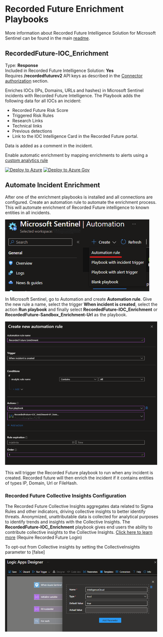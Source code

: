 # Recorded Future Enrichment Playbooks

More information about Recorded Future Intelligence Solution for Microsoft Sentinel can be found in the main [readme](../readme.md).

## RecordedFuture-IOC_Enrichment
Type: **Response**\
Included in Recorded Future Intelligence Solution: **Yes**\
Requires **/recordedfuturev2** API keys as described in the [Connector authorization](../readme.md#connectors-authorization) section. 

Enriches IOCs (IPs, Domains, URLs and hashes) in Microsoft Sentinel incidents with Recorded Future Intelligence. The Playbook adds the following data for all IOCs an incident: 

* Recorded Future Risk Score
* Triggered Risk Rules 
* Research Links 
* Technical links 
* Previous detections 
* Link to the IOC Intelligence Card in the Recorded Future portal.  
  
Data is added as a comment in the incident.

Enable automatic enrichment by mapping enrichments to alerts using a [custom analytics rule](https://learn.microsoft.com/en-us/azure/sentinel/detect-threats-custom#alert-enrichment)


[![Deploy to Azure](https://aka.ms/deploytoazurebutton)](https://portal.azure.com/#create/Microsoft.Template/uri/https%3A%2F%2Fraw.githubusercontent.com%2FAzure%2FAzure-Sentinel%2Fmaster%2FSolutions%2FRecorded%2520Future%2FPlaybooks%2FEnrichment%2FRecordedFuture-IOC_Enrichment%2Fazuredeploy.json)
[![Deploy to Azure Gov](https://aka.ms/deploytoazuregovbutton)](https://portal.azure.us/#create/Microsoft.Template/uri/https%3A%2F%2Fraw.githubusercontent.com%2FAzure%2FAzure-Sentinel%2Fmaster%2FSolutions%2FRecorded%2520Future%2FPlaybooks%2FEnrichment%2FRecordedFuture-IOC_Enrichment%2Fazuredeploy.json)


## Automate Incident Enrichment
After one of the enrichment playbooks is installed and all connections are configured. Create an automation rule to automate the enrichment process. This will automate  enrichment of Recorded Future intelligence to known entities in all incidents. 

![](./RecordedFuture-IOC_Enrichment/images/CreateAutomationRuleMenu.png)<br/>

In Microsoft Sentinel, go to Automation and create **Automation rule**. Give the new rule a name, select the trigger **When incident is created**, select the action **Run playbook** and finally select **RecordedFuture-IOC_Enrichment** or **RecordedFuture-Sandbox_Enrichment-Url** as the playbook. 

<img src="./RecordedFuture-IOC_Enrichment/images/CreateAutomationRule.png" width="500"><br/>

This will trigger the Recorded Future playbook to run when any incident is created. Recorded future will then enrich the incident if it contains entities of types IP, Domain, Url or FileHash. 

### Recorded Future Collective Insights Configuration
The Recorded Future Collective Insights aggregates data related to Sigma Rules and other indicators, driving collective insights to better identify threats. Anonymized, unattributable data is collected for analytical purposes to identify trends and insights with the Collective Insights. The **RecordedFuture-IOC_Enrichment** playbook gives end users the ability to contribute collective insights to the Collective Insights.
[Click here to learn more](https://support.recordedfuture.com/hc/en-us/articles/19308547864339) (Require Recorded Future Login)

To opt-out from Collective insights by setting the CollectiveInsights parameter to [false]

<img src="./RecordedFuture-IOC_Enrichment/images/IntelligenceCloudParameter.png" width="500"><br/>

